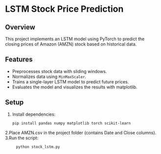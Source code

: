 # LSTM Stock Price Prediction

## Overview

This project implements an LSTM model using PyTorch to predict the closing prices of Amazon (AMZN) stock based on historical data.

## Features

- Preprocesses stock data with sliding windows.
- Normalizes data using `MinMaxScaler`.
- Trains a single-layer LSTM model to predict future prices.
- Evaluates the model and visualizes the results with matplotlib.

## Setup

1. Install dependencies:
    ```bash
   pip install pandas numpy matplotlib torch scikit-learn
2.Place AMZN.csv in the project folder (contains Date and Close columns).<br>
3.Run the script:
```bash
     python stock_lstm.py




